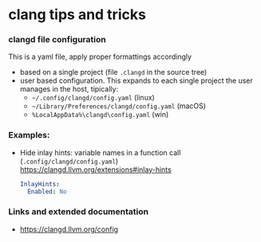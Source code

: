 # clang tips and tricks

### clangd file configuration
This is a yaml file, apply proper formattings accordingly
-  based on a single project (file `.clangd` in the source tree)
-  user based configuration. This expands to each single project the user manages in the host, tipically:
   * `~/.config/clangd/config.yaml` (linux)
   * `~/Library/Preferences/clangd/config.yaml` (macOS)
   * `%LocalAppData%\clangd\config.yaml` (win)


### Examples:
- Hide inlay hints: variable names in a function call (`.config/clangd/config.yaml`)  
  https://clangd.llvm.org/extensions#inlay-hints
  ```yaml
  InlayHints:
    Enabled: No
  ```

### Links and extended documentation
- https://clangd.llvm.org/config
